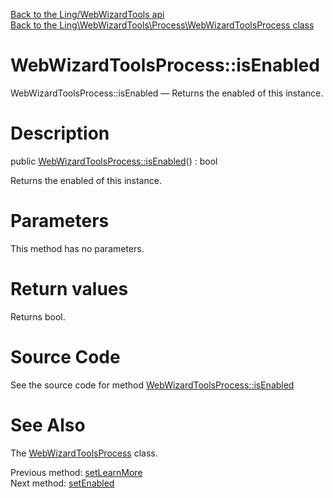 [Back to the Ling/WebWizardTools api](https://github.com/lingtalfi/WebWizardTools/blob/master/doc/api/Ling/WebWizardTools.md)<br>
[Back to the Ling\WebWizardTools\Process\WebWizardToolsProcess class](https://github.com/lingtalfi/WebWizardTools/blob/master/doc/api/Ling/WebWizardTools/Process/WebWizardToolsProcess.md)


WebWizardToolsProcess::isEnabled
================



WebWizardToolsProcess::isEnabled — Returns the enabled of this instance.




Description
================


public [WebWizardToolsProcess::isEnabled](https://github.com/lingtalfi/WebWizardTools/blob/master/doc/api/Ling/WebWizardTools/Process/WebWizardToolsProcess/isEnabled.md)() : bool




Returns the enabled of this instance.




Parameters
================

This method has no parameters.


Return values
================

Returns bool.








Source Code
===========
See the source code for method [WebWizardToolsProcess::isEnabled](https://github.com/lingtalfi/WebWizardTools/blob/master/Process/WebWizardToolsProcess.php#L255-L258)


See Also
================

The [WebWizardToolsProcess](https://github.com/lingtalfi/WebWizardTools/blob/master/doc/api/Ling/WebWizardTools/Process/WebWizardToolsProcess.md) class.

Previous method: [setLearnMore](https://github.com/lingtalfi/WebWizardTools/blob/master/doc/api/Ling/WebWizardTools/Process/WebWizardToolsProcess/setLearnMore.md)<br>Next method: [setEnabled](https://github.com/lingtalfi/WebWizardTools/blob/master/doc/api/Ling/WebWizardTools/Process/WebWizardToolsProcess/setEnabled.md)<br>

